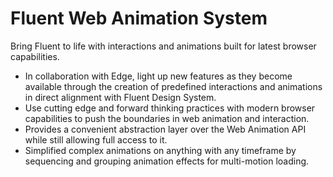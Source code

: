 # Fluent Web Animation System
Bring Fluent to life with interactions and animations built for latest browser capabilities.

* In collaboration with Edge, light up new features as they become available through the creation of predefined interactions and animations in direct alignment with Fluent Design System.
* Use cutting edge and forward thinking practices with modern browser capabilities to push the boundaries in web animation and interaction.
* Provides a convenient abstraction layer over the Web Animation API while still allowing full access to it.
* Simplified complex animations on anything with any timeframe by sequencing and grouping animation effects for multi-motion loading.